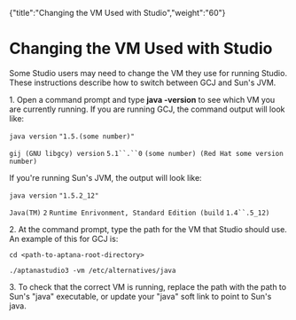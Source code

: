{"title":"Changing the VM Used with Studio","weight":"60"} 

# Changing the VM Used with Studio

Some Studio users may need to change the VM they use for running Studio. These instructions describe how to switch between GCJ and Sun's JVM.

1\. Open a command prompt and type **java -version** to see which VM you are currently running. If you are running GCJ, the command output will look like:

`java version` `"1.5.(some number)"`

`gij (GNU libgcy) version` `5.1``.``0` `(some number) (Red Hat some version number)`

If you're running Sun's JVM, the output will look like:

`java version` `"1.5.2_12"`

`Java(TM)` `2` `Runtime Enrivonment, Standard Edition (build` `1.4``.5_12)`

2\. At the command prompt, type the path for the VM that Studio should use. An example of this for GCJ is:

`cd <path-to-aptana-root-directory>`

`./aptanastudio3 -vm /etc/alternatives/java`

3\. To check that the correct VM is running, replace the path with the path to Sun's "java" executable, or update your "java" soft link to point to Sun's java.